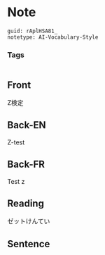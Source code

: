 # Note
```
guid: rAplHSA81_
notetype: AI-Vocabulary-Style
```

### Tags
```
```

## Front
Z検定

## Back-EN
Z-test

## Back-FR
Test z

## Reading
ゼットけんてい

## Sentence


